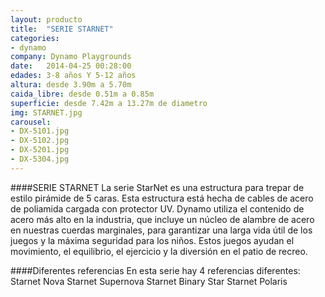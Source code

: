 ```yaml
---
layout: producto
title:  "SERIE STARNET"
categories:
- dynamo
company: Dynamo Playgrounds
date:   2014-04-25 00:28:00
edades: 3-8 años Y 5-12 años
altura: desde 3.90m a 5.70m
caida_libre: desde 0.51m a 0.85m
superficie: desde 7.42m a 13.27m de diametro
img: STARNET.jpg
carousel:
- DX-5101.jpg
- DX-5102.jpg
- DX-5201.jpg
- DX-5304.jpg
---
```

####SERIE STARNET
La serie StarNet es una estructura para trepar de estilo pirámide de 5 caras.
Esta estructura está hecha de cables de acero de poliamida cargada con protector UV. 
Dynamo utiliza el contenido de acero más alto en la industria, que incluye un núcleo de alambre de acero en nuestras cuerdas marginales, para garantizar una larga vida útil de los juegos y la máxima seguridad para los niños. 
Estos juegos ayudan el movimiento, el equilibrio, el ejercicio y la diversión en el patio de recreo.

####Diferentes referencias
En esta serie hay 4 referencias diferentes:
Starnet Nova
Starnet Supernova
Starnet Binary Star
Starnet Polaris
